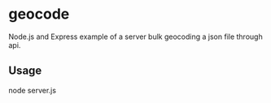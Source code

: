# geocode

Node.js and Express example of a server bulk geocoding a json file through api.


## Usage
node server.js
